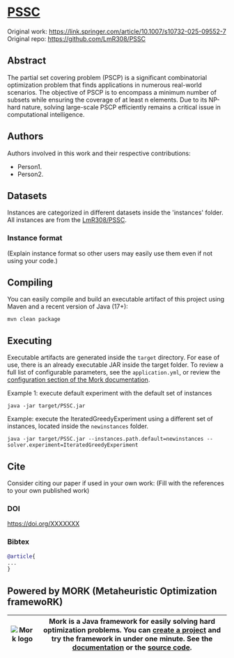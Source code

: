 # [PSSC](https://doi.org/XXXXX)

Original work: https://link.springer.com/article/10.1007/s10732-025-09552-7
Original repo: https://github.com/LmR308/PSSC

## Abstract
The partial set covering problem (PSCP) is a significant combinatorial optimization problem that finds applications in numerous real-world scenarios. The objective of PSCP is to encompass a minimum number of subsets while ensuring the coverage of at least n elements. Due to its NP-hard nature, solving large-scale PSCP efficiently remains a critical issue in computational intelligence. 

## Authors
Authors involved in this work and their respective contributions:
- Person1.
- Person2.
## Datasets

Instances are categorized in different datasets inside the 'instances' folder. All instances are from the [LmR308/PSSC]([https://archive.ics.uci.edu/ml/index.php](https://github.com/LmR308/PSSC)).

### Instance format

(Explain instance format so other users may easily use them even if not using your code.)


## Compiling

You can easily compile and build an executable artifact of this project using Maven and a recent version of Java (17+):
```text
mvn clean package
```

## Executing

Executable artifacts are generated inside the `target` directory. For ease of use, there is an already executable JAR inside the target folder.
To review a full list of configurable parameters, see the `application.yml`, or review the [configuration section of the Mork documentation](https://docs.mork-optimization.com/en/latest/features/config/).

Example 1: execute default experiment with the default set of instances
```text
java -jar target/PSSC.jar 
```

Example: execute the IteratedGreedyExperiment using a different set of instances, located inside the `newinstances` folder.
```
java -jar target/PSSC.jar --instances.path.default=newinstances --solver.experiment=IteratedGreedyExperiment
```

## Cite

Consider citing our paper if used in your own work:
(Fill with the references to your own published work)

### DOI
https://doi.org/XXXXXXX

### Bibtex
```bibtex
@article{
...
}
```

## Powered by MORK (Metaheuristic Optimization framewoRK)
| ![Mork logo](https://user-images.githubusercontent.com/55482385/233611563-4f5c91f2-af36-4437-a4b5-572b6655487a.svg) | Mork is a Java framework for easily solving hard optimization problems. You can [create a project](https://generator.mork-optimization.com/) and try the framework in under one minute. See the [documentation](https://docs.mork-optimization.com/en/latest/) or the [source code](https://github.com/mork-optimization/mork). |
|--|--|
